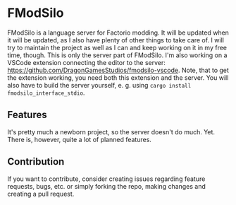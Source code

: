 # FModSilo

FModSilo is a language server for Factorio modding. It will be updated when it will be updated, as I also have plenty of other things to take care of. I will try to maintain the project as well as I can and keep working on it in my free time, though. This is only the server part of FModSilo. I'm also working on a VSCode extension connecting the editor to the server: https://github.com/DragonGamesStudios/fmodsilo-vscode. Note, that to get the extension working, you need both this extension and the server. You will also have to build the server yourself, e. g. using `cargo install fmodsilo_interface_stdio`.

## Features
It's pretty much a newborn project, so the server doesn't do much. Yet. There is, however, quite a lot of planned features.

## Contribution
If you want to contribute, consider creating issues regarding feature requests, bugs, etc. or simply forking the repo, making changes and creating a pull request.